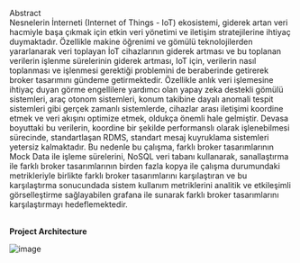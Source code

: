 Abstract<br/>
Nesnelerin İnterneti (Internet of Things - IoT) ekosistemi, giderek artan veri hacmiyle başa çıkmak için etkin veri yönetimi ve iletişim stratejilerine ihtiyaç duymaktadır. Özellikle makine öğrenimi ve gömülü teknolojilerden yararlanarak veri toplayan İoT cihazlarının giderek artması ve bu toplanan verilerin işlenme sürelerinin giderek artması, IoT için, verilerin nasıl toplanması ve işlenmesi gerektiği problemini de beraberinde getirerek broker tasarımını gündeme getirmektedir. Özellikle anlık veri işlemesine ihtiyaç duyan görme engellilere yardımcı olan yapay zeka destekli gömülü sistemleri, araç otonom sistemleri, konum takibine dayalı anomali tespit sistemleri gibi  gerçek zamanlı sistemlerde, cihazlar arası iletişimi koordine etmek ve veri akışını optimize etmek, oldukça önemli hale gelmiştir. Devasa boyuttaki bu verilerin, koordine bir şekilde performanslı olarak işlenebilmesi sürecinde, standartlaşan RDMS, standart mesaj kuyruklama sistemleri yetersiz kalmaktadır. Bu nedenle bu çalışma, farklı broker tasarımlarının Mock Data ile işleme sürelerini, NoSQL veri tabanı kullanarak, sanallaştırma ile farklı broker tasarımlarının birden fazla kopya ile çalışma durumundaki metrikleriyle birlikte farklı broker tasarımlarını karşılaştıran ve bu karşılaştırma sonucundada sistem kullanım metriklerini analitik ve etkileşimli görselleştirme sağlayabilen grafana ile sunarak farklı broker tasarımlarını karşılaştırmayı hedeflemektedir.

<br/>
<b>Project Architecture</b>
<br/>

![image](https://github.com/sogz/bigdatabrokersystem/assets/68134788/42db7534-e55d-4327-bdf6-61ecf4659af6)
